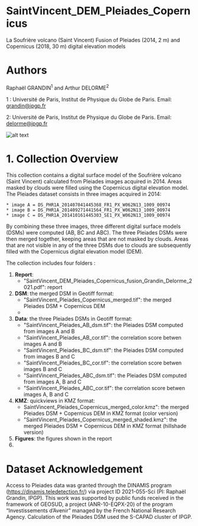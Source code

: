 # SaintVincent_DEM_Pleiades_Copernicus
La Soufrière volcano (Saint Vincent) Fusion of Pleiades (2014, 2 m) and Copernicus (2018, 30 m) digital elevation models

# Authors

Raphaël GRANDIN<sup>1</sup> and Arthur DELORME<sup>2</sup>

1 : Université de Paris, Institut de Physique du Globe de Paris. Email: grandin@ipgp.fr

2: Université de Paris, Institut de Physique du Globe de Paris. Email: delorme@ipgp.fr


![alt text](https://github.com/RaphaelGrandin/SaintVincent_DEM_Pleiades_Copernicus/Figures/SaintVincent_Pleiades_Copernicus_IPGP_2021_V4.0.jpg?raw=true)

# 1. Collection Overview

This collection contains a digital surface model of the Soufrière volcano (Saint Vincent) calculated from Pleiades images acquired in 2014. Areas masked by clouds were filled using the Copernicus digital elevation model. The Pleiades dataset consists in three images acquired in 2014:

    * image A = DS_PHR1A_201407041445368_FR1_PX_W062N13_1009_00974 
    * image B = DS_PHR1A_201409271441564_FR1_PX_W062N13_1009_00974 
    * image C = DS_PHR1A_201410161445303_SE1_PX_W062N13_1009_00974

By combining these three images, three different digital surface models (DSMs) were computed (AB, BC and ABC). The three Pleiades DSMs were then merged together, keeping areas that are not masked by clouds. Areas that are not visible in any of the three DSMs due to clouds are subsequently filled with the Copernicus digital elevation model (DEM).

The collection includes four folders :

1. **Report**: 
    * "SaintVincent_DEM_Pleiades_Copernicus_fusion_Grandin_Delorme_2021.pdf": report
2. **DSM**: the merged DSM in Geotiff format:
    * "SaintVincent_Pleiades_Copernicus_merged.tif": the merged Pleiades DSM + Copernicus DEM
    * 
3. **Data**:  the three Pleiades DSMs in Geotiff format:
    * "SaintVincent_Pleiades_AB_dsm.tif": the Pleiades DSM computed from images A and B
    * "SaintVincent_Pleiades_AB_cor.tif": the correlation score betwen images A and B
    * "SaintVincent_Pleiades_BC_dsm.tif": the Pleiades DSM computed from images B and C
    * "SaintVincent_Pleiades_BC_cor.tif": the correlation score betwen images B and C
    * "SaintVincent_Pleiades_ABC_dsm.tif": the Pleiades DSM computed from images A, B and C
    * "SaintVincent_Pleiades_ABC_cor.tif": the correlation score betwen images A, B and C
4. **KMZ**: quickviews in KMZ format:
    * SaintVincent_Pleiades_Copernicus_merged_color.kmz": the merged Pleiades DSM + Copernicus
DEM in KMZ format (color version)
    * "SaintVincent_Pleiades_Copernicus_merged_shaded.kmz": the merged Pleiades DSM + Copernicus DEM in KMZ format (hillshade version)
5. **Figures**: the figures shown in the report
6. 

# Dataset Acknowledgement

Access to Pleiades data was granted through the DINAMIS program (https://dinamis.teledetection.fr/) via project ID 2021-055-Sci (PI: Raphaël Grandin, IPGP).
This work was supported by public funds received in the framework of GEOSUD, a project (ANR-10-EQPX-20) of the program “Investissements d’Avenir” managed by the French National Research Agency.
Calculation of the Pleiades DSM used the S-CAPAD cluster of IPGP.
